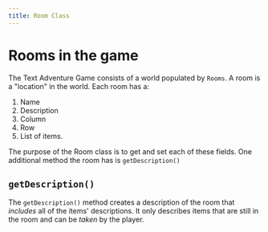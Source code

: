 ```yaml
---
title: Room Class
---
```


Rooms in the game
====

The Text Adventure Game consists of a world populated by `Rooms`. 
A room is a "location" in the world. Each room has a:
1. Name
2. Description
3. Column
4. Row 
5. List of items.

The purpose of the Room class is to get and set each of these fields. 
One additional method the room has is `getDescription()`

## `getDescription()`
The `getDescription()` method creates a description of the room that *includes* all of the items' descriptions. 
It only describes items that are still in the room and can be *taken* by the player.